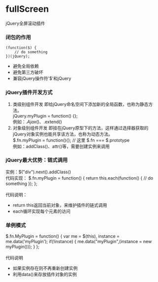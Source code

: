 # fullScreen
jQuery全屏滚动插件

### 闭包的作用
	(function($) {
		// do something
	})(jQuery);

- 避免全局依赖
- 避免第三方破坏
- 兼容jQuery操作符'$'和jQuery

### jQuery插件开发方式
1. 类级别组件开发
  即给jQuery命名空间下添加新的全局函数，也称为静态方法。 <br /> 
  jQuery.myPlugin = function() {}; <br /> 
  例如：$.Ajax()、$.extend()
2. 对象级别组件开发
  即挂在jQuery原型下的方法，这样通过选择器获取的jQuery对象实例也能共享该方法，也称为动态方法。 <br /> 
  $.fn.myPlugin = function(){};   // 这里 $.fn === $.prototype <br /> 
  例如：addClass()、attr()等，需要创建实例来调用 <br /> 

### jQuery最大优势：链式调用
  实例：$("div").next().addClass() <br /> 
  代码实现：
  $.fn.myPlugin = function() {
    return this.each(function() {
      // do something
    });
  }; <br />   
  代码说明：<br />
  - return this返回当前对象，来维护插件的链式调用 <br /> 
  - each循环实现每个元素的访问 <br /> 

### 单例模式
  $.fn.MyPlugin = function() {
    var me = $(this),
      instance = me.data('myPlugin');
    if(!instance) {
      me.data("myPlugin",(instance = new myPlugin()));
    }
  }; <br />  
  代码说明 <br />
  - 如果实例存在则不再重新创建实例 <br /> 
  - 利用data()来存放插件对象的实例 <br /> 


